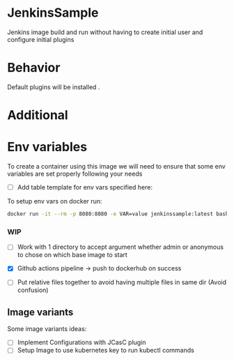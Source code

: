 # JenkinsSample
Jenkins image build and run without having to create initial user and configure initial plugins
# Behavior
Default plugins will be installed .

# Additional

# Env variables
To create a container using this image we will need to ensure that some env variables are set properly following your needs

- [ ] Add table template for env vars specified here:

To setup env vars on docker run:
```sh
docker run -it --rm -p 8080:8080 -e VAR=value jenkinssample:latest bash
```


### WIP
- [ ] Work with 1 directory to accept argument whether admin or anonymous to chose on which base image to start
- [X] Github actions pipeline -> push to dockerhub on success
- [ ] Put relative files together to avoid having multiple files in same dir (Avoid confusion)


## Image variants
Some image variants ideas:

- [ ] Implement Configurations with JCasC plugin
- [ ] Setup Image to use kubernetes key to run kubectl commands
